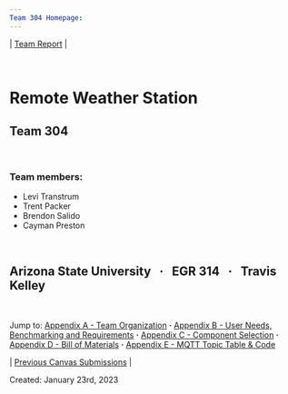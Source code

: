 ```yaml
---
Team 304 Homepage:
---
```

| [Team Report](./team-report.md) |

&nbsp;

# Remote Weather Station

## Team 304  

&nbsp;

### Team members:

* Levi Transtrum
* Trent Packer
* Brendon Salido
* Cayman Preston

&nbsp;

## Arizona State University &nbsp; **·** &nbsp; EGR 314 &nbsp;  **·** &nbsp; Travis Kelley

&nbsp;

Jump to: [Appendix A - Team Organization](./Appendix-A.md) **·** [Appendix B - User Needs, Benchmarking and Requirements](./Appendix-B.md) **·** [Appendix C - Component Selection](./Appendix-C.md) **·** [Appendix D - Bill of Materials](./Appendix-D.md) **·** [Appendix E - MQTT Topic Table & Code](./Appendix-E.md)


| [Previous Canvas Submissions](./previous_submissions.md) |

Created: January 23rd, 2023

